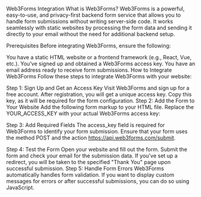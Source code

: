 Web3Forms Integration
What is Web3Forms?
Web3Forms is a powerful, easy-to-use, and privacy-first backend form service that allows you to handle form submissions without writing server-side code. It works seamlessly with static websites by processing the form data and sending it directly to your email without the need for additional backend setup.

Prerequisites
Before integrating Web3Forms, ensure the following:

You have a static HTML website or a frontend framework (e.g., React, Vue, etc.).
You’ve signed up and obtained a Web3Forms access key.
You have an email address ready to receive form submissions.
How to Integrate Web3Forms
Follow these steps to integrate Web3Forms with your website:

Step 1: Sign Up and Get an Access Key
Visit Web3Forms and sign up for a free account.
After registration, you will get a unique access key. Copy this key, as it will be required for the form configuration.
Step 2: Add the Form to Your Website
Add the following form markup to your HTML file. Replace the YOUR_ACCESS_KEY with your actual Web3Forms access key:

Step 3: Add Required Fields
The access_key field is required for Web3Forms to identify your form submission.
Ensure that your form uses the method POST and the action https://api.web3forms.com/submit.

Step 4: Test the Form
Open your website and fill out the form.
Submit the form and check your email for the submission data.
If you've set up a redirect, you will be taken to the specified "Thank You" page upon successful submission.
Step 5: Handle Form Errors
Web3Forms automatically handles form validation. If you want to display custom messages for errors or after successful submissions, you can do so using JavaScript.
